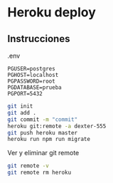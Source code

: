 # Heroku deploy

## Instrucciones

.env

```
PGUSER=postgres
PGHOST=localhost
PGPASSWORD=root
PGDATABASE=prueba
PGPORT=5432
```

```sh
git init
git add .
git commit -m "commit"
heroku git:remote -a dexter-555
git push heroku master
heroku run npm run migrate
```

Ver y eliminar git remote

```sh
git remote -v
git remote rm heroku
```
